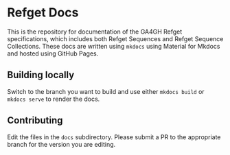 # Refget Docs

This is the repository for documentation of the GA4GH Refget specifications, which includes both Refget Sequences and Refget Sequence Collections. These docs are written using `mkdocs` using Material for Mkdocs and hosted using GitHub Pages.

## Building locally

Switch to the branch you want to build and use either `mkdocs build` or `mkdocs serve` to render the docs.

## Contributing

Edit the files in the `docs` subdirectory. Please submit a PR to the appropriate branch for the version you are editing.
